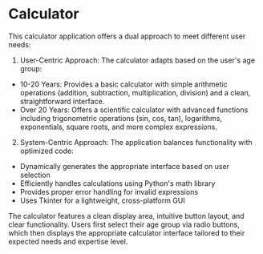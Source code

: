# Calculator
This calculator application offers a dual approach to meet different user needs:
1. User-Centric Approach: The calculator adapts based on the user's age group:

- 10-20 Years: Provides a basic calculator with simple arithmetic operations (addition, subtraction, multiplication, division) and a clean, straightforward interface.
- Over 20 Years: Offers a scientific calculator with advanced functions including trigonometric operations (sin, cos, tan), logarithms, exponentials, square roots, and more 
  complex expressions.


2. System-Centric Approach: The application balances functionality with optimized code:
- Dynamically generates the appropriate interface based on user selection
- Efficiently handles calculations using Python's math library
- Provides proper error handling for invalid expressions
- Uses Tkinter for a lightweight, cross-platform GUI



The calculator features a clean display area, intuitive button layout, and clear functionality. Users first select their age group via radio buttons, which then displays the appropriate calculator interface tailored to their expected needs and expertise level.
